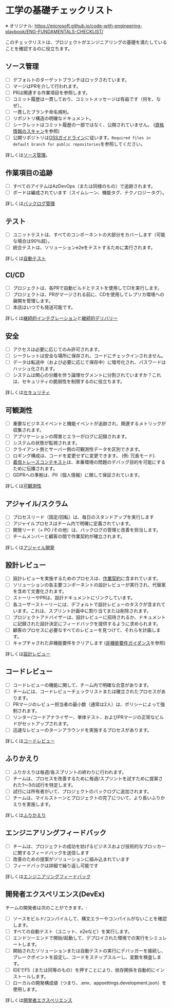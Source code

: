 # 工学の基礎チェックリスト

※ オリジナル: https://microsoft.github.io/code-with-engineering-playbook/ENG-FUNDAMENTALS-CHECKLIST/

このチェックリストは、プロジェクトがエンジニアリングの基礎を満たしていることを確認するのに役立ちます。

## ソース管理

- [ ] デフォルトのターゲットブランチはロックされています。
- [ ] マージはPRを介して行われます。
- [ ] PRは関連する作業項目を参照します。
- [ ] コミット履歴は一貫しており、コミットメッセージは有益です（何を、なぜ）。
- [ ] 一貫したブランチ命名規則。
- [ ] リポジトリ構造の明確なドキュメント。
- [ ] シークレットはコミット履歴の一部ではなく、公開されていません。 ([資格情報のスキャン](continuous-integration/dev-sec-ops/secret-management/credential_scanning.md)を参照)
- [ ] 公開リポジトリは[OSSガイドライン](source-control/README.md#creating-a-new-repository)に従います。`Required files in default branch for public repositories`を参照してください。

詳しくは[ソース管理](source-control/README.md)。

## 作業項目の追跡

- [ ] すべてのアイテムはAzDevOps（または同様のもの）で追跡されます。
- [ ] ボードは編成されています（スイムレーン、機能タグ、テクノロジータグ）。

詳しくは[バックログ管理](agile-development/backlog-management/README.md)

## テスト

- [ ] ユニットテストは、すべてのコンポーネントの大部分をカバーします（可能な場合は90％超）。
- [ ] 統合テストは、ソリューションe2eをテストするために実行されます。

詳しくは[自動テスト](automated-testing/README.md)

## CI/CD

- [ ] プロジェクトは、各PRで自動ビルドとテストを使用してCIを実行します。
- [ ] プロジェクトは、PRがマージされる前に、CDを使用してレプリカ環境への展開を管理します。
- [ ] 本店はいつでも発送可能です。

詳しくは[継続的インテグレーション](continuous-integration/README.md)と[継続的デリバリー](continuous-delivery/README.md)

## 安全

- [ ] アクセスは必要に応じてのみ許可されます。
- [ ] シークレットは安全な場所に保存され、コードにチェックインされません。
- [ ] データは転送中（および必要に応じて保存中）に暗号化され、パスワードはハッシュ化されます。
- [ ] システムは関心の分離を伴う論理セグメントに分割されていますか？これは、セキュリティの脆弱性を制限するのに役立ちます。

詳しくは[セキュリティ](security/README.md)

## 可観測性

- [ ] 重要なビジネスイベントと機能イベントが追跡され、関連するメトリックが収集されます。
- [ ] アプリケーションの障害とエラーがログに記録されます。
- [ ] システムの状態が監視されます。
- [ ] クライアント側とサーバー側の可観測性データを区別できます。
- [ ] ロギング構成は、コードを変更せずに変更できます。 (例: 冗長モード).
- [ ] [着信トレースコンテキスト](observability/correlation-id.md)は、本番環境の問題のデバッグ目的を可能にするために伝播されます。
- [ ] GDPRへの準拠は、PII（個人情報）に関して保証されています。

詳しくは[可観測性](observability/README.md)

## アジャイル/スクラム

- [ ] プロセスリード（固定/回転）は、毎日のスタンドアップを実行します
- [ ] アジャイルプロセスはチーム内で明確に定義されています。
- [ ] 開発リード（+ PO /その他）は、バックログの管理と改善を担当します。
- [ ] チームメンバーと顧客の間で作業契約が確立されます。

詳しくは[アジャイル開発](agile-development/README.md)

## 設計レビュー

- [ ] 設計レビューを実施するためのプロセスは、[作業契約](agile-development/team-agreements/working-agreements.md)に含まれています。
- [ ] ソリューションの各主要コンポーネントの設計レビューが実行され、代替案を含めて文書化されます。
- [ ] ストーリーやPRは、設計ドキュメントにリンクしています。
- [ ] 各ユーザーストーリーには、デフォルトで設計レビューのタスクが含まれています。これは、スプリント計画中に割り当てまたは削除されます。
- [ ] プロジェクトアドバイザーは、設計レビューに招待されるか、ドキュメントに記録された設計決定にフィードバックを提供するように求められます。
- [ ] 顧客のプロセスに必要なすべてのレビューを見つけて、それらを計画します。
- [ ] キャプチャされた非機能要件をクリアします ([非機能要件ガイダンス](design/design-patterns/non-functional-requirements-capture-guide.md)を参照)

詳しくは[設計レビュー](design/design-reviews/README.md)

## コードレビュー

- [ ] コードレビューの機能に関して、チーム内で明確な合意があります。
- [ ] チームには、コードレビューチェックリストまたは確立されたプロセスがあります。
- [ ] PRマージのレビュー担当者の最小数（通常は2人）は、ポリシーによって強制されます。
- [ ] リンター/コードアナライザー、単体テスト、およびPRマージの正常なビルドがセットアップされます。
- [ ] 迅速なレビューのターンアラウンドを実施するプロセスがあります。

詳しくは[コードレビュー](code-reviews/README.md)

## ふりかえり

- [ ] ふりかえりは毎週/各スプリントの終わりに行われます。
- [ ] チームは、プロセスを改善するために毎週/スプリントを試すために提案された1〜3の試行を特定します。
- [ ] 試行には所有者がいて、プロジェクトのバックログに追加されます。
- [ ] チームは、マイルストーンとプロジェクトの完了について、より長いふりかえりを実施します。

詳しくは[ふりかえり](agile-development/retrospectives.md)

## エンジニアリングフィードバック

- [ ] チームは、プロジェクトの成功を妨げるビジネスおよび技術的なブロッカーに関するフィードバックを送信します
- [ ] 改善のための提案がソリューションに組み込まれています
- [ ] フィードバックは詳細で繰り返し可能です

詳しくは[エンジニアリングフィードバック](engineering-feedback/README.md)

## 開発者エクスペリエンス(DevEx)

チームの開発者は次のことができます。:

- [ ] ソースをビルド/コンパイルして、構文エラーやコンパイルがないことを確認します。
- [ ] すべての自動テスト（ユニット、e2eなど）を実行します。
- [ ] エンドツーエンドで開始/起動して、デプロイされた環境での実行をシミュレートします。
- [ ] 開始されたソリューションまたは自動テストの実行にデバッガーを接続し、ブレークポイントを設定し、コードをステップスルーし、変数を検査します。
- [ ] IDEでF5（または同等のもの）を押すことにより、依存関係を自動的にインストールします。
- [ ] ローカルの開発構成値（つまり、.env、appsettings.development.json）を使用します。

詳しくは[開発者エクスペリエンス](developer-experience/README.md)
